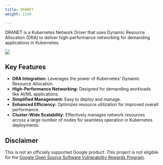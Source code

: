 ```yaml
---
title: DRANET
weight: 1150

---
```


DRANET is a Kubernetes Network Driver that uses Dynamic Resource Allocation (DRA) to deliver high-performance networking for demanding applications in Kubernetes.

![](/images/dranet.gif)

## Key Features

- **DRA Integration:** Leverages the power of Kubernetes' Dynamic Resource Allocation.
- **High-Performance Networking:** Designed for demanding workloads like AI/ML applications.
- **Simplified Management:** Easy to deploy and manage.
- **Enhanced Efficiency:** Optimizes resource utilization for improved overall performance.
- **Cluster-Wide Scalability:**  Effectively manages network resources across a large number of nodes for seamless operation in Kubernetes deployments.

## Disclaimer

This is not an officially supported Google product. This project is not
eligible for the [Google Open Source Software Vulnerability Rewards
Program](https://bughunters.google.com/open-source-security).
